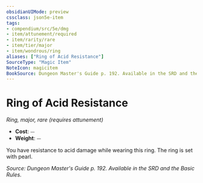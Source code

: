 ```yaml
---
obsidianUIMode: preview
cssclass: json5e-item
tags:
- compendium/src/5e/dmg
- item/attunement/required
- item/rarity/rare
- item/tier/major
- item/wondrous/ring
aliases: ["Ring of Acid Resistance"]
SourceType: "Magic Item"
NoteIcon: magicitem
BookSource: Dungeon Master's Guide p. 192. Available in the SRD and the Basic Rules.
---
```

# Ring of Acid Resistance
*Ring, major, rare (requires attunement)*  

- **Cost**: ⏤
- **Weight**: ⏤

You have resistance to acid damage while wearing this ring. The ring is set with pearl.

*Source: Dungeon Master's Guide p. 192. Available in the SRD and the Basic Rules.*